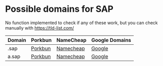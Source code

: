 # Possible domains for SAP

No function implemented to check if any of these work, but you can check manually with https://tld-list.com/

| Domain | Porkbun | NameCheap | Google Domains |
|---|---|---|---|
| .sap | [Porkbun](https://porkbun.com/checkout/search?prb=e814663da1&tlds=&idnLanguage=&search=search&q=.sap) | [Namecheap](https://www.namecheap.com/domains/registration/results/?domain=.sap) | [Google](https://domains.google.com/registrar/search?searchTerm=.sap) |
| a.sap | [Porkbun](https://porkbun.com/checkout/search?prb=e814663da1&tlds=&idnLanguage=&search=search&q=a.sap) | [Namecheap](https://www.namecheap.com/domains/registration/results/?domain=a.sap) | [Google](https://domains.google.com/registrar/search?searchTerm=a.sap) |
